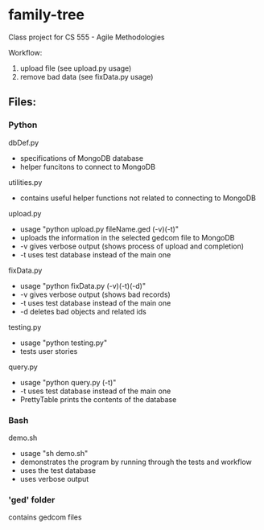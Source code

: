 # family-tree
Class project for CS 555 - Agile Methodologies

Workflow:
1. upload file (see upload.py usage)
2. remove bad data (see fixData.py usage)

## Files:
### Python
dbDef.py
+ specifications of MongoDB database
+ helper funcitons to connect to MongoDB

utilities.py
+ contains useful helper functions not related to connecting to MongoDB

upload.py
+ usage "python upload.py fileName.ged (-v)(-t)"
+ uploads the information in the selected gedcom file to MongoDB
+ -v gives verbose output (shows process of upload and completion)
+ -t uses test database instead of the main one

fixData.py
+ usage "python fixData.py (-v)(-t)(-d)"
+ -v gives verbose output (shows bad records)
+ -t uses test database instead of the main one
+ -d deletes bad objects and related ids

testing.py
+ usage "python testing.py"
+ tests user stories

query.py
+ usage "python query.py (-t)"
+ -t uses test database instead of the main one
+ PrettyTable prints the contents of the database

### Bash
demo.sh
+ usage "sh demo.sh"
+ demonstrates the program by running through the tests and workflow
+ uses the test database
+ uses verbose output

### 'ged' folder
contains gedcom files
